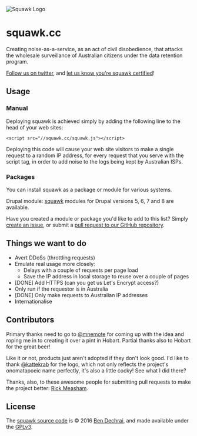 ![Squawk Logo](https://squawk.cc/logo.png)

# squawk.cc

Creating noise-as-a-service, as an act of civil disobedience, that attacks the wholesale surveillance of Australian citizens under the data retention program.

[Follow us on twitter](https://twitter.com/squawkcc), and [let us know you're squawk certified](https://twitter.com/intent/tweet?text=I'm+%40squawkcc+certified.+Are+you%3F+%23CivilDisobedience+%23DataRetention+https%3A%2F%2Fsquawk.cc)!

## Usage

### Manual

Deploying squawk is achieved simply by adding the following line to the head of your web sites:

`<script src="//squawk.cc/squawk.js"></script>`

Deploying this code will cause your web site visitors to make a single request to a random IP address, for every request that you serve with the script tag, in order to add noise to the logs being kept by Australian ISPs.

### Packages

You can install squawk as a package or module for various systems.

Drupal module: [squawk](https://www.drupal.org/project/squawk) modules for Drupal versions 5, 6, 7 and 8 are available.

Have you created a module or package you'd like to add to this list? Simply [create an issue](https://github.com/bendechrai/squawk/issues/new), or submit a [pull request to our GitHub repository](https://github.com/bendechrai/squawk).

## Things we want to do

*   Avert DDoSs (throttling requests)
*   Emulate real usage more closely:
    *   Delays with a couple of requests per page load
    *   Save the IP address in local storage to reuse over a couple of pages
*   [DONE] Add HTTPS (can you get us Let's Encrypt access?)</del>
*   Only run if the requestor is in Australia
*   [DONE] Only make requests to Australian IP addresses
*   Internationalise

## Contributors

Primary thanks need to go to [@mnemote](https://twitter.com/mnemote) for coming up with the idea and roping me in to creating it over a pint in Hobart. Partial thanks also to Hobart for the great beer!

Like it or not, products just aren't adopted if they don't look good. I'd like to thank [@kattekrab](https://twitter.com/kattekrab) for the logo, which not only reflects the project's onomatapoeic name perfectly, it's also a little cocky! See what I did there?

Thanks, also, to these awesome people for submitting pull requests to make the project better: [Rick Measham](https://github.com/RickMeasham).

## License

The [squawk source code](https://github.com/bendechrai/squawk) is © 2016 [Ben Dechrai](https://twitter.com/bendechrai), and made available under the [GPLv3](https://github.com/bendechrai/squawk/blob/master/LICENSE.md).

